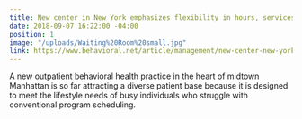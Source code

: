 ```yaml
---
title: New center in New York emphasizes flexibility in hours, services
date: 2018-09-07 16:22:00 -04:00
position: 1
image: "/uploads/Waiting%20Room%20small.jpg"
link: https://www.behavioral.net/article/management/new-center-new-york-emphasizes-flexibility-hours-services
---
```


A new outpatient behavioral health practice in the heart of midtown Manhattan is so far attracting a diverse patient base because it is designed to meet the lifestyle needs of busy individuals who struggle with conventional program scheduling.
